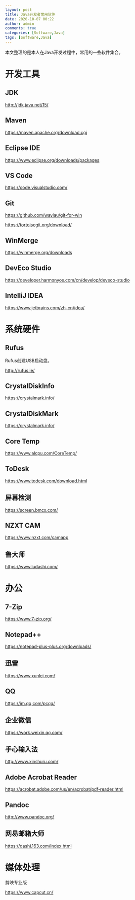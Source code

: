 ```yaml
---
layout: post
title: Java开发者常用软件
date: 2020-10-07 00:22
author: admin
comments: true
categories: [Software,Java]
tags: [Software,Java]
---
```


本文整理的是本人在Java开发过程中，常用的一些软件集合。

<!-- more -->
# 开发工具

## JDK

http://jdk.java.net/15/

## Maven

https://maven.apache.org/download.cgi

## Eclipse IDE

https://www.eclipse.org/downloads/packages

## VS Code

https://code.visualstudio.com/


## Git

https://github.com/waylau/git-for-win


https://tortoisegit.org/download/



## WinMerge

https://winmerge.org/downloads


## DevEco Studio

https://developer.harmonyos.com/cn/develop/deveco-studio


## IntelliJ IDEA


https://www.jetbrains.com/zh-cn/idea/

# 系统硬件

## Rufus 

Rufus创建USB启动盘。

http://rufus.ie/

##  CrystalDiskInfo


https://crystalmark.info/

##  CrystalDiskMark



https://crystalmark.info/


## Core Temp

https://www.alcpu.com/CoreTemp/



## ToDesk

https://www.todesk.com/download.html


## 屏幕检测

https://screen.bmcx.com/

## NZXT CAM 

https://www.nzxt.com/camapp


## 鲁大师

https://www.ludashi.com/

# 办公

## 7-Zip

https://www.7-zip.org/

## Notepad++

https://notepad-plus-plus.org/downloads/

## 迅雷

https://www.xunlei.com/



## QQ

https://im.qq.com/pcqq/

## 企业微信

https://work.weixin.qq.com/


## 手心输入法

http://www.xinshuru.com/

## Adobe Acrobat Reader

https://acrobat.adobe.com/us/en/acrobat/pdf-reader.html

## Pandoc 

http://www.pandoc.org/

## 网易邮箱大师

https://dashi.163.com/index.html



# 媒体处理

剪映专业版

https://www.capcut.cn/

